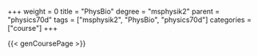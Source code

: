 +++
weight = 0
title = "PhysBio"
degree = "msphysik2"
parent = "physics70d"
tags = ["msphysik2", "PhysBio", "physics70d"]
categories = ["course"]
+++

{{< genCoursePage >}}
